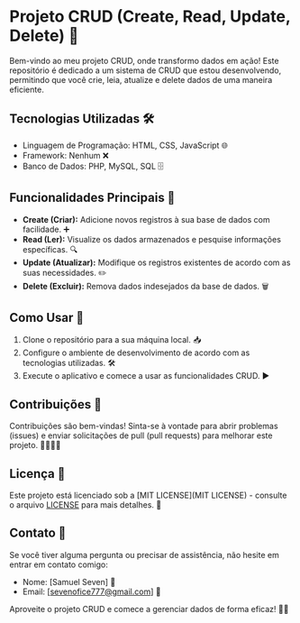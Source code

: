 # Projeto CRUD (Create, Read, Update, Delete) 📝

Bem-vindo ao meu projeto CRUD, onde transformo dados em ação! Este repositório é dedicado a um sistema de CRUD que estou desenvolvendo, permitindo que você crie, leia, atualize e delete dados de uma maneira eficiente.

## Tecnologias Utilizadas 🛠️

- Linguagem de Programação: HTML, CSS, JavaScript 🌐
- Framework: Nenhum ❌
- Banco de Dados: PHP, MySQL, SQL 🗄️

## Funcionalidades Principais 🚀

- **Create (Criar):** Adicione novos registros à sua base de dados com facilidade. ➕
- **Read (Ler):** Visualize os dados armazenados e pesquise informações específicas. 🔍
- **Update (Atualizar):** Modifique os registros existentes de acordo com as suas necessidades. ✏️
- **Delete (Excluir):** Remova dados indesejados da base de dados. 🗑️

## Como Usar 📖

1. Clone o repositório para a sua máquina local. 📥
2. Configure o ambiente de desenvolvimento de acordo com as tecnologias utilizadas. 🛠️
3. Execute o aplicativo e comece a usar as funcionalidades CRUD. ▶️

## Contribuições 🤝

Contribuições são bem-vindas! Sinta-se à vontade para abrir problemas (issues) e enviar solicitações de pull (pull requests) para melhorar este projeto. 👩‍💻👨‍💻

## Licença 📜

Este projeto está licenciado sob a [MIT LICENSE](MIT LICENSE) - consulte o arquivo [LICENSE](LICENSE) para mais detalhes. 📄

## Contato 📧

Se você tiver alguma pergunta ou precisar de assistência, não hesite em entrar em contato comigo:

- Nome: [Samuel Seven] 👤
- Email: [sevenofice777@gmail.com] 📧

Aproveite o projeto CRUD e comece a gerenciar dados de forma eficaz! 🚀💡
